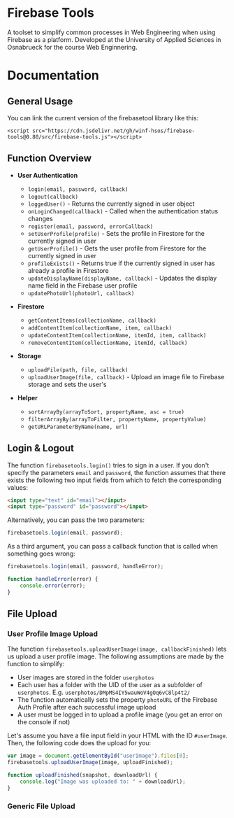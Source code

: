 # Firebase Tools
A toolset to simplify common processes in Web Engineering when using Firebase as a platform. Developed at the University of Applied Sciences in Osnabrueck for the course Web Enginnering.

# Documentation

## General Usage

You can link the current version of the firebasetool library like this:

`<script src="https://cdn.jsdelivr.net/gh/winf-hsos/firebase-tools@0.80/src/firebase-tools.js"></script>`

## Function Overview

- **User Authentication**
    - `login(email, password, callback)`
    - `logout(callback)`
    - `loggedUser()` - Returns the currently signed in user object
    - `onLoginChanged(callback)` - Called when the authentication status changes
    - `register(email, password, errorCallback)`
    - `setUserProfile(profile)` - Sets the profile in Firestore for the currently signed in user
    - `getUserProfile()` - Gets the user profile from Firestore for the currently signed in user
    - `profileExists()` - Returns true if the currently signed in user has already a profile in Firestore
    - `updateDisplayName(displayName, callback)` - Updates the display name field in the Firebase user profile
    - `updatePhotoUrl(photoUrl, callback)`

- **Firestore**
    - `getContentItems(collectionName, callback)`
    - `addContentItem(collectionName, item, callback)`
    - `updateContentItem(collectionName, itemId, item, callback)`
    - `removeContentItem(collectionName, itemId, callback)`
    
- **Storage**
    - `uploadFile(path, file, callback)`
    - `uploadUserImage(file, callback)` - Upload an image file to Firebase storage and sets the user's

- **Helper**
    - `sortArrayBy(arrayToSort, propertyName, asc = true)`
    - `filterArrayBy(arrayToFilter, propertyName, propertyValue)`
    - `getURLParameterByName(name, url)`
 

## Login & Logout

The function `firebasetools.login()` tries to sign in a user. If you don't specify the parameters `email` and `password`, the function assumes that there exists the following two input fields from which to fetch the corresponding values:

```html
<input type="text" id="email"></input>
<input type="password" id="password"></input>
```

Alternatively, you can pass the two parameters:

```js
firebasetools.login(email, password);
```

As a third argument, you can pass a callback function that is called when something goes wrong:

```js
firebasetools.login(email, password, handleError);

function handleError(error) {
    console.error(error);
}
```

## File Upload

### User Profile Image Upload

The function `firebasetools.uploadUserImage(image, callbackFinished)` lets us upload a user profile image. The following assumptions are made by the function to simplify:

- User images are stored in the folder `userphotos`
- Each user has a folder with the UID of the user as a subfolder of `userphotos`. E.g. `userphotos/DMpMS4IY5wauWoV4gOq6vC8lp4t2/`
- The function automatically sets the property `photoURL` of the Firebase Auth Profile after each successful image upload
- A user must be logged in to upload a profile image (you get an error on the console if not)

Let's assume you have a file input field in your HTML with the ID `#userImage`. Then, the following code does the upload for you:

```js
var image = document.getElementById("userImage").files[0];
firebasetools.uploadUserImage(image, uploadFinished);

function uploadFinished(snapshot, downloadUrl) {
    console.log("Image was uploaded to: " + downloadUrl);
}
```

### Generic File Upload